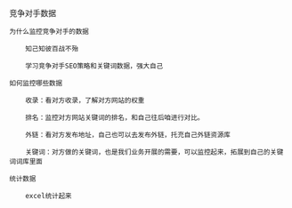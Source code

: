 竞争对手数据

	为什么监控竞争对手的数据

		知己知彼百战不殆

		学习竞争对手SEO策略和关键词数据，强大自己

	如何监控哪些数据

		收录：看对方收录，了解对方网站的权重

		排名：监控对方网站关键词的排名，和自己往后咱进行对比。

		外链：看对方发布地址，自己也可以去发布外链，托充自己外链资源库

		关键词：对方做的关键词，也是我们业务开展的需要，可以监控起来，拓展到自己的关键词词库里面

	统计数据

		excel统计起来

